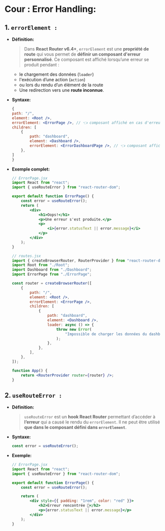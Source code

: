 # Cour : **Error Handling:**

## 1. **`errorElement :`**

-   **Définition:**

    > Dans **React Router v6.4+**, `errorElement` est une **propriété de route** qui vous permet de **définir un composant d'erreur personnalisé**. Ce composant est affiché lorsqu’une erreur se produit pendant :

    -   le chargement des données (`loader`)
    -   l'exécution d’une action (`action`)
    -   ou lors du rendu d’un élément de la route
    -   Une redirection vers une **route inconnue**.

-   **Syntaxe:**

    ```jsx
    {
    path: "/",
    element: <Root />,
    errorElement: <ErrorPage />, // 👈 composant affiché en cas d'erreur
    children: [
        {
            path: "dashboard",
            element: <Dashboard />,
            errorElement: <ErrorDashboardPage />, // 👈 composant affiché en cas d'erreur
        },
    ]
    }
    ```

-   **Exemple complet:**

    ```jsx
    // ErrorPage.jsx
    import React from "react";
    import { useRouteError } from "react-router-dom";

    export default function ErrorPage() {
    	const error = useRouteError();
    	return (
    		<div>
    			<h1>Oops!</h1>
    			<p>Une erreur s'est produite.</p>
    			<p>
    				<i>{error.statusText || error.message}</i>
    			</p>
    		</div>
    	);
    }
    ```

    ```jsx
    // routes.jsx
    import { createBrowserRouter, RouterProvider } from "react-router-dom";
    import Root from "./Root";
    import Dashboard from "./Dashboard";
    import ErrorPage from "./ErrorPage";

    const router = createBrowserRouter([
    	{
    		path: "/",
    		element: <Root />,
    		errorElement: <ErrorPage />,
    		children: [
    			{
    				path: "dashboard",
    				element: <Dashboard />,
    				loader: async () => {
    					throw new Error(
    						"Impossible de charger les données du dashboard !"
    					);
    				},
    			},
    		],
    	},
    ]);

    function App() {
    	return <RouterProvider router={router} />;
    }
    ```

## 2. **`useRouteError :`**

-   **Définition:**

    > `useRouteError` est un **hook React Router** permettant d’accéder à **l’erreur** qui a causé le rendu du `errorElement`. Il ne peut être utilisé **que dans le composant défini dans `errorElement`**.

-   **Syntaxe:**

    ```jsx
    const error = useRouteError();
    ```

-   **Exemple:**

    ```jsx
    // ErrorPage.jsx
    import React from "react";
    import { useRouteError } from "react-router-dom";

    export default function ErrorPage() {
    	const error = useRouteError();

    	return (
    		<div style={{ padding: "1rem", color: "red" }}>
    			<h2>Erreur rencontrée 🚨</h2>
    			<p>{error.statusText || error.message}</p>
    		</div>
    	);
    }
    ```
